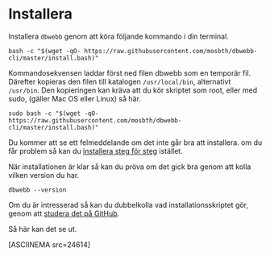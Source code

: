 Installera
==================================

Installera `dbwebb` genom att köra följande kommando i din terminal.

```text
bash -c "$(wget -qO- https://raw.githubusercontent.com/mosbth/dbwebb-cli/master/install.bash)"
```

Kommandosekvensen laddar först ned filen dbwebb som en temporär fil. Därefter kopieras den filen till katalogen `/usr/local/bin`, alternativt `/usr/bin`. Den kopieringen kan kräva att du kör skriptet som root, eller med sudo, (gäller Mac OS eller Linux) så här.

```text
sudo bash -c "$(wget -qO- https://raw.githubusercontent.com/mosbth/dbwebb-cli/master/install.bash)"
```

Du kommer att se ett felmeddelande om det inte går bra att installera. om du får problem så kan du [installera steg för steg](installera-steg-for-steg) istället.

När installationen är klar så kan du pröva om det gick bra genom att kolla vilken version du har.

```text
dbwebb --version
```

Om du är intresserad så kan du dubbelkolla vad installationsskriptet gör, genom att [studera det på GitHub](https://raw.githubusercontent.com/mosbth/dbwebb-cli/master/install.bash).

Så här kan det se ut.

[ASCIINEMA src=24614]
